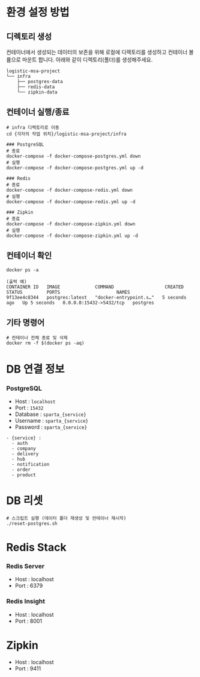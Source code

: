 # 환경 설정 방법

## 디렉토리 생성
컨테이너에서 생성되는 데이터의 보존을 위해 로컬에 디렉토리를 생성하고 컨테이너 볼륨으로 마운트 합니다. 아래와 같이 디렉토리(폴더)를 생성해주세요.
~~~
logistic-msa-project
└── infra
    ├── postgres-data
    ├── redis-data
    └── zipkin-data
~~~

## 컨테이너 실행/종료
~~~
# infra 디렉토리로 이동
cd {각자의 작업 위치}/logistic-msa-project/infra

### PostgreSQL
# 종료
docker-compose -f docker-compose-postgres.yml down
# 실행
docker-compose -f docker-compose-postgres.yml up -d

### Redis
# 종료
docker-compose -f docker-compose-redis.yml down
# 실행
docker-compose -f docker-compose-redis.yml up -d

### Zipkin
# 종료
docker-compose -f docker-compose-zipkin.yml down
# 실행
docker-compose -f docker-compose-zipkin.yml up -d
~~~

## 컨테이너 확인
~~~
docker ps -a

(출력 예)
CONTAINER ID   IMAGE             COMMAND                   CREATED         STATUS         PORTS                     NAMES
9f13ee4c8344   postgres:latest   "docker-entrypoint.s…"   5 seconds ago   Up 5 seconds   0.0.0.0:15432->5432/tcp   postgres
~~~

## 기타 명령어
~~~
# 컨테이너 전체 종료 및 삭제
docker rm -f $(docker ps -aq)
~~~

# DB 연결 정보
### PostgreSQL
- Host : `localhost`
- Port : `15432`
- Database : `sparta_{service}`
- Username : `sparta_{service}`
- Password : `sparta_{service}`
~~~
- {service} : 
  - auth
  - company
  - delivery
  - hub
  - notification
  - order
  - product
~~~

# DB 리셋
~~~
# 스크립트 실행 (데이터 폴더 재생성 및 컨테이너 재시작) 
./reset-postgres.sh
~~~

# Redis Stack
### Redis Server
- Host : localhost
- Port : 6379
### Redis Insight
- Host : localhost
- Port : 8001

# Zipkin
- Host : localhost
- Port : 9411